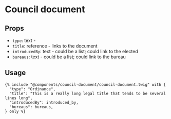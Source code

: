 # Council document

## Props

- `type`: text -
- `title`: reference - links to the document
- `introducedBy`: text - could be a list; could link to the elected
- `bureaus`: text - could be a list; could link to the bureau

## Usage

```twig
{% include "@components/council-document/council-document.twig" with {
  "type": "Ordinance",
  "title": "This is a really long legal title that tends to be several lines long",
  "introducedBy": introduced_by,
  "bureaus": bureaus,
} only %}
```
